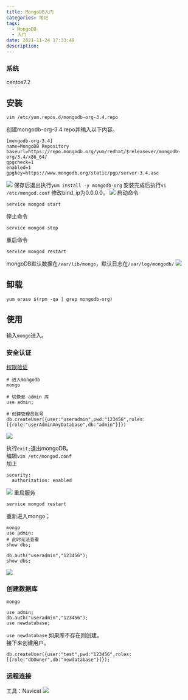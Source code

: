 ```yaml
---
title: MongoDB入门
categories: 笔记
tags:
  - MongoDB
  - 入门
date: 2021-11-24 17:33:49
description:
---
```


### 系统
centos7.2

## 安装

```
vim /etc/yum.repos.d/mongodb-org-3.4.repo
```
创建mongodb-org-3.4.repo并输入以下内容。
```
[mongodb-org-3.4]
name=MongoDB Repository
baseurl=https://repo.mongodb.org/yum/redhat/$releasever/mongodb-org/3.4/x86_64/
gpgcheck=1
enabled=1
gpgkey=https://www.mongodb.org/static/pgp/server-3.4.asc
```
![](createMongoDB/2.png)
保存后退出执行`yum install -y mongodb-org`
安装完成后执行`vi /etc/mongod.conf`
修改bind_ip为0.0.0.0。
![](createMongoDB/3.png)
启动命令
```
service mongod start
```
停止命令
```
service mongod stop
```
重启命令
```
service mongod restart
```
mongoDB默认数据在`/var/lib/mongo`，默认日志在`/var/log/mongodb/`
![](createMongoDB/4.png)


## 卸载
```
yum erase $(rpm -qa | grep mongodb-org)
```
## 使用
输入`mongo`进入。

### 安全认证
[权限验证](https://blog.csdn.net/skh2015java/article/details/83545712)
```
# 进入mongodb
mongo

# 切换至 admin 库
use admin;

# 创建管理员账号
db.createUser({user:"useradmin",pwd:"123456",roles:[{role:"userAdminAnyDatabase",db:"admin"}]})
```
![](createMongoDB/6.png)

执行`exit;`退出mongoDB。  
编辑`vim /etc/mongod.conf`   
加上
```
security:
  authorization: enabled
```
![](createMongoDB/7.png)
重启服务
```
service mongod restart
```
重新进入mongo；
```
mongo
use admin;
# 此时无法查看
show dbs;

db.auth("useradmin","123456");
show dbs;

```
![](createMongoDB/8.png)

### 创建数据库
```
mongo

use admin;
db.auth("useradmin","123456");
use newdatabase; 
```
`use newdatabase` 如果库不存在则创建。  
接下来创建用户。
```
db.createUser({user:"test",pwd:"123456",roles:[{role:"dbOwner",db:"newdatabase"}]});
```

### 远程连接
工具：Navicat
![](createMongoDB/9.png)